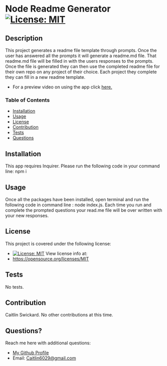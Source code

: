 # Node Readme Generator [![License: MIT](https://img.shields.io/badge/License-MIT-yellow.svg)](https://opensource.org/licenses/MIT)


  ## Description
  This project generates a readme file template through prompts. Once the user has answered all the prompts it will generate a readme.md file. That readme.md file will be filled in with the users responses to the prompts. Once the file is generated they can then use the completed readme file for their own repo on any project of their choice. Each project they complete they can fill in a new readme template.
  * For a preview video on using the app click [here.](https://drive.google.com/file/d/1rhCB5oYgqqUg-WVetsNjl7jOPZihIULE/view?usp=sharing)
 
  ### Table of Contents
  * [Installation](#installation)
  * [Usage](#usage)
  * [License](#license)
  * [Contribution](#contribution)
  * [Tests](#tests)
  * [Questions](#questions)
  
  ## Installation
  This app requires Inquirer. Please run the following code in your command line: npm i

  ## Usage
  Once all the packages have been installed, open terminal and run the following code in command line : node index.js. Each time you run and complete the prompted questions your read.me file will be over written with your new responses. 

  ## License
  This project is covered under the following license:
  * [![License: MIT](https://img.shields.io/badge/License-MIT-yellow.svg)](https://opensource.org/licenses/MIT)
  View license info at:
  * https://opensource.org/licenses/MIT

  ## Tests
  No tests.

  ## Contribution
  Caitlin Swickard. No other contributions at this time.
  
  ## Questions?
  Reach me here with additional questions:
  - [My Github Profile](https://www.github.com/CaitlinSwickard)
  - Email: Caitlin6029@gmail.com
